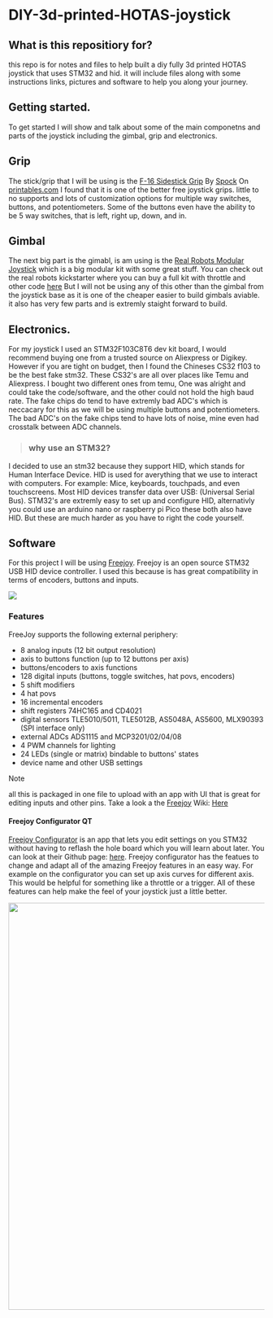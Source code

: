 # DIY-3d-printed-HOTAS-joystick
## What is this repositiory for?
this repo is for notes and files to help built a diy fully 3d printed HOTAS joystick that uses STM32 and hid. it will include files along with some instructions links, pictures and software to help you along your journey.

## Getting started.

To get started I will show and talk about some of the main componetns and parts of the joystick including the gimbal, grip and electronics. <br>
## Grip
The stick/grip that I will be using is the [F-16 Sidestick Grip](https://www.printables.com/model/233472-f-16-sidestick-grip) By [Spock](https://www.printables.com/@Spock) On [printables.com](Printables) I found that it is one of the better free joystick grips. little to no supports and lots of customization options for multiple way switches, buttons, and potentiometers. Some of the buttons even have the ability to be 5 way switches, that is left, right up, down, and in. 
## Gimbal
The next big part is the gimabl, is am using is the [Real Robots Modular Joystick](https://www.thingiverse.com/thing:4732811) which is a big modular kit with some great stuff. You can check out the real robots kickstarter where you can buy a full kit with throttle and other code [here](https://www.kickstarter.com/projects/realrobots/real-robots-game-controller-construction-kits) But I will not be using any of this other than the gimbal from the joystick base as it is one of the cheaper easier to build gimbals aviable. it also has very few parts and is extremly staight forward to build.

## Electronics.
For my joystick I used an STM32F103C8T6 dev kit board, I would recommend buying one from a trusted source on Aliexpress or Digikey. However if you are tight on budget, then I found the Chineses CS32 f103 to be the best fake stm32. These CS32's are all over places like Temu and Aliexpress. I bought two different ones from temu, One was alright and could take the code/software, and the other could not hold the high baud rate. The fake chips do tend to have extremly bad ADC's which is neccacary for this as we will be using multiple buttons and potentiometers. The bad ADC's on the fake chips tend to have lots of noise, mine even had crosstalk between ADC channels.

> ### **why use an STM32?**

I decided to use an stm32 because they support HID, which stands for Human Interface Device. HID is used for averything that we use to interact with computers. For example: Mice, keyboards, touchpads, and even touchscreens. Most HID devices transfer data over USB: (Universal Serial Bus). STM32's are extremly easy to set up and configure HID, alternativly you could use an arduino nano or raspberry pi Pico these both also have HID. But these are much harder as you have to right the code yourself.

## Software

For this project I will be using [Freejoy](https://github.com/FreeJoy-Team/FreeJoy). Freejoy is an open source STM32 USB HID device controller. I used this because is has great compatibility in terms of encoders, buttons and inputs.

<img src="https://github.com/FreeJoy-Team/FreeJoy/blob/master/images/main.png">

### Features
FreeJoy supports the following external periphery:

- 8 analog inputs (12 bit output resolution)
- axis to buttons function (up to 12 buttons per axis)
- buttons/encoders to axis functions
- 128 digital inputs (buttons, toggle switches, hat povs, encoders)
- 5 shift modifiers
- 4 hat povs
- 16 incremental encoders
- shift registers 74HC165 and CD4021
- digital sensors  TLE5010/5011, TLE5012B, AS5048A, AS5600, MLX90393 (SPI interface only)
- external ADCs ADS1115 and MCP3201/02/04/08
- 4 PWM channels for lighting
- 24 LEDs (single or matrix) bindable to buttons' states
- device name and other USB settings

> [!NOTE]
> all this is packaged in one file to upload with an app with UI that is great for editing inputs and other pins.
> Take a look a the [Freejoy](https://github.com/FreeJoy-Team/FreeJoy) Wiki: [Here](https://github.com/FreeJoy-Team/FreeJoyWiki)

#### Freejoy Configurator QT
[Freejoy Configurator](https://github.com/FreeJoy-Team/FreeJoyConfiguratorQt) is an app that lets you edit settings on you STM32 without having to reflash the hole board which you will learn about later. You can look at their Github page: [here](https://github.com/FreeJoy-Team/FreeJoyConfiguratorQt). Freejoy configurator has the featues to change and adapt all of the amazing Freejoy features in an easy way. For example on the configurator you can set up axis curves for different axis. This would be helpful for something like a throttle or a trigger. All of these features can help make the feel of your joystick just a little better.

<img src="https://github.com/FreeJoy-Team/FreeJoyWiki/blob/master/images/main.jpg" width="800"/>




